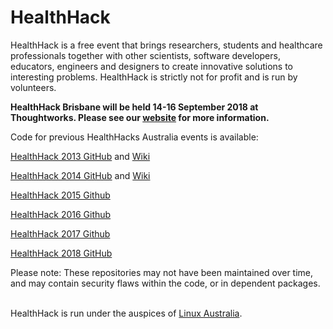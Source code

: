 # HealthHack

HealthHack is a free event that brings researchers, students and healthcare professionals together with other scientists, software developers, educators, engineers and designers to create innovative solutions to interesting problems. HealthHack is strictly not for profit and is run by volunteers.

**HealthHack Brisbane will be held 14-16 September 2018 at Thoughtworks. Please see our [website] for more information.**

Code for previous HealthHacks Australia events is available:

[HealthHack 2013 GitHub] and [Wiki][HealthHack 2013 Wiki]

[HealthHack 2014 GitHub] and [Wiki][HealthHack 2014 Wiki]

[HealthHack 2015 Github]

[HealthHack 2016 Github]

[HealthHack 2017 Github]

[HealthHack 2018 GitHub]

Please note: These repositories may not have been maintained over time, and may contain security flaws within the code, or in dependent packages. 
<br /><br />

HealthHack is run under the auspices of [Linux Australia][LAwebsite].

[website]: https://www.healthhack.com.au/
[LAwebsite]: https://linux.org.au/
[HealthHack 2018 GitHub]: https://github.com/HealthHackAu2018

[HealthHack 2013 GitHub]: https://github.com/HealthHackAu2013
[HealthHack 2013 Wiki]: https://github.com/HealthHackAu2013/wiki/wiki
[HealthHack 2014 GitHub]: https://github.com/HealthHackAu2014
[HealthHack 2014 Wiki]: https://github.com/HealthHackAu2014/HealthHack2014/wiki
[HealthHack 2015 Github]: https://github.com/HealthHackAu2015
[HealthHack 2016 Github]: https://github.com/HealthHackAu2016
[HealthHack 2017 Github]: https://github.com/HealthHackAu2017
